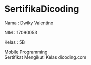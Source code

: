 # SertifikaDicoding
<p>Nama : Dwiky Valentino </p>
<p>NIM : 17090053 </p>
<p>Kelas : 5B </p>

Mobile Programming <br>
Sertifikat Mengikuti Kelas dicoding.com


